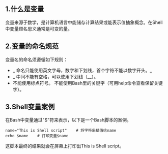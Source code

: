 ## 1.什么是变量

变量来源于数学，是计算机语言中能储存计算结果或能表示值抽象概念。在Shell中变量顾名思义通常是可变的量。

## 2.变量的命名规范

变量名的命名须遵循如下规则：

* _ 命名只能使用英文字母，数字和下划线，首个字符不能以数字开头。_
* _ 中间不能有空格，可以使用下划线（__）。
*  不能使用标点符号。 不能使用Bash里的关键字（可用help命令查看保留关键字）。

## 3.Shell变量案例
在Bash中变量通过"$"符来表示，以下是一个Bash脚本的案例。
```
name="This is Shell script"    # 将字符串赋值给name
echo $name    # 打印变量$name
```
这脚本最终的结果就会在屏幕上打印出This is Shell script。







